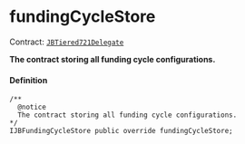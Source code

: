 # fundingCycleStore

Contract: [`JBTiered721Delegate`](/dev/api/contracts/or-delegates/jbtiered721delegate)

**The contract storing all funding cycle configurations.**

#### Definition

```
/**
  @notice
  The contract storing all funding cycle configurations.
*/
IJBFundingCycleStore public override fundingCycleStore;
```
